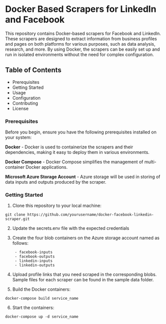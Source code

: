 # Docker Based Scrapers for LinkedIn and Facebook

This repository contains Docker-based scrapers for Facebook and LinkedIn. These scrapers are designed to extract information from business profiles and pages on both platforms for various purposes, such as data analysis, research, and more. By using Docker, the scrapers can be easily set up and run in isolated environments without the need for complex configuration.

## Table of Contents
- Prerequisites
- Getting Started
- Usage
- Configuration
- Contributing
- License


### Prerequisites
Before you begin, ensure you have the following prerequisites installed on your system:

**Docker** - Docker is used to containerize the scrapers and their dependencies, making it easy to deploy them in various environments.

**Docker Compose** - Docker Compose simplifies the management of multi-container Docker applications.

**Microsoft Azure Storage Account** - Azure storage will be used in storing of data inputs and outputs produced by the scraper.

### Getting Started
1. Clone this repository to your local machine:

```
git clone https://github.com/yourusername/docker-facebook-linkedin-scraper.git
```
2. Update the secrets.env file with the expected credentials

3. Create the four blob containers on the Azure storage account named as follows:

        - facebook-inputs
        - facebook-outputs
        - linkedin-inputs
        - linkedin-outputs

4. Upload profile links that you need scraped in the corresponding blobs. Sample files for each scraper can be found in the sample data  folder.

5. Build the Docker containers:
```shell
docker-compose build service_name
```
6. Start the containers:
```shell
docker-compose up -d service_name
```